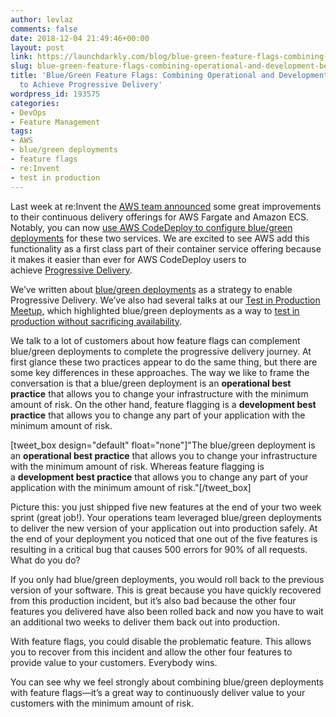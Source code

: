 ```yaml
---
author: levlaz
comments: false
date: 2018-12-04 21:49:46+00:00
layout: post
link: https://launchdarkly.com/blog/blue-green-feature-flags-combining-operational-and-development-best-practices-to-achieve-progressive-delivery/
slug: blue-green-feature-flags-combining-operational-and-development-best-practices-to-achieve-progressive-delivery
title: 'Blue/Green Feature Flags: Combining Operational and Development Best Practices
  to Achieve Progressive Delivery'
wordpress_id: 193575
categories:
- DevOps
- Feature Management
tags:
- AWS
- blue/green deployments
- feature flags
- re:Invent
- test in production
---
```


Last week at re:Invent the [AWS team announced](https://aws.amazon.com/about-aws/whats-new/2018/11/the-aws-developer-tools-improve-continuous-delivery-support-for-aws-fargate-and-amazon-ecs/) some great improvements to their continuous delivery offerings for AWS Fargate and Amazon ECS. Notably, you can now [use AWS CodeDeploy to configure blue/green deployments](https://aws.amazon.com/blogs/devops/use-aws-codedeploy-to-implement-blue-green-deployments-for-aws-fargate-and-amazon-ecs/) for these two services. We are excited to see AWS add this functionality as a first class part of their container service offering because it makes it easier than ever for AWS CodeDeploy users to achieve [Progressive Delivery](https://launchdarkly.com/blog/progressive-delivery-a-history-condensed/).

We’ve written about [blue/green deployments](https://launchdarkly.com/blog/powering-blue-green-deployments-with-feature-flags/) as a strategy to enable Progressive Delivery. We’ve also had several talks at our [Test in Production Meetup](https://www.meetup.com/Test-in-Production/), which highlighted blue/green deployments as a way to [test in production without sacrificing availability](https://launchdarkly.com/blog/testing-in-production-without-compromising-availability/).

We talk to a lot of customers about how feature flags can complement blue/green deployments to complete the progressive delivery journey. At first glance these two practices appear to do the same thing, but there are some key differences in these approaches. The way we like to frame the conversation is that a blue/green deployment is an **operational best practice** that allows you to change your infrastructure with the minimum amount of risk. On the other hand, feature flagging is a **development best practice** that allows you to change any part of your application with the minimum amount of risk.

[tweet_box design="default" float="none"]"The blue/green deployment is an **operational best practice** that allows you to change your infrastructure with the minimum amount of risk. Whereas feature flagging is a **development best practice** that allows you to change any part of your application with the minimum amount of risk."[/tweet_box]

Picture this: you just shipped five new features at the end of your two week sprint (great job!). Your operations team leveraged blue/green deployments to deliver the new version of your application out into production safely. At the end of your deployment you noticed that one out of the five features is resulting in a critical bug that causes 500 errors for 90% of all requests. What do you do?

If you only had blue/green deployments, you would roll back to the previous version of your software. This is great because you have quickly recovered from this production incident, but it’s also bad because the other four features you delivered have also been rolled back and now you have to wait an additional two weeks to deliver them back out into production.

With feature flags, you could disable the problematic feature. This allows you to recover from this incident and allow the other four features to provide value to your customers. Everybody wins.

You can see why we feel strongly about combining blue/green deployments with feature flags—it’s a great way to continuously deliver value to your customers with the minimum amount of risk.
